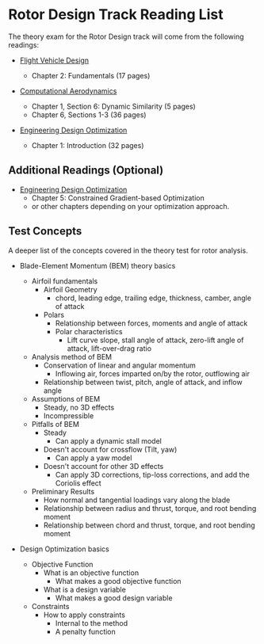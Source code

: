 # Rotor Design Track Reading List

The theory exam for the Rotor Design track will come from the following readings:

- [Flight Vehicle Design](http://flowlab.groups.et.byu.net/me415/flight.pdf)
  - Chapter 2: Fundamentals (17 pages)

- [Computational Aerodynamics](https://byu.box.com/shared/static/ywfayozbj3sr2ot6b32u8nqk5brqvurt.pdf)
  - Chapter 1, Section 6: Dynamic Similarity (5 pages)
  - Chapter 6, Sections 1-3 (36 pages)

- [Engineering Design Optimization](http://flowlab.groups.et.byu.net/mdobook.pdf)
  - Chapter 1: Introduction (32 pages)

## Additional Readings (Optional)
- [Engineering Design Optimization](http://flowlab.groups.et.byu.net/mdobook.pdf)
  - Chapter 5: Constrained Gradient-based Optimization
  - or other chapters depending on your optimization approach.

## Test Concepts
A deeper list of the concepts covered in the theory test for rotor analysis.

- Blade-Element Momentum (BEM) theory basics
  - Airfoil fundamentals
    - Airfoil Geometry
      - chord, leading edge, trailing edge, thickness, camber, angle of attack
    - Polars
      - Relationship between forces, moments and angle of attack
      - Polar characteristics
        - Lift curve slope, stall angle of attack, zero-lift angle of attack, lift-over-drag ratio
  - Analysis method of BEM
    - Conservation of linear and angular momentum
      - Inflowing air, forces imparted on/by the rotor, outflowing air
    - Relationship between twist, pitch, angle of attack, and inflow angle
  - Assumptions of BEM
    - Steady, no 3D effects
    - Incompressible
  - Pitfalls of BEM
    - Steady
      - Can apply a dynamic stall model
    - Doesn't account for crossflow (Tilt, yaw)
      - Can apply a yaw model
    - Doesn't account for other 3D effects
      - Can apply 3D corrections, tip-loss corrections, and add the Coriolis effect
  - Preliminary Results
    - How normal and tangential loadings vary along the blade
    - Relationship between radius and thrust, torque, and root bending moment
    - Relationship between chord and thrust, torque, and root bending moment

- Design Optimization basics
  - Objective Function
    - What is an objective function
      - What makes a good objective function
    - What is a design variable
      - What makes a good design variable
  - Constraints
    - How to apply constraints
      - Internal to the method
      - A penalty function
